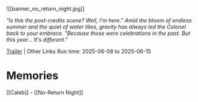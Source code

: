 ![[banner_no_return_night.jpg]]

*"Is this the post-credits scene? Well, I'm here." 
Amid the bloom of endless summer and the quiet of water lilies, gravity has always led the Colonel back to your embrace. "Because those were celebrations in the past. But this year... It's different."*

[Trailer](https://youtu.be/PS4sIlYGtkI?si=P5d8UmgjthFShT3o) | Other Links
Run time: 2025-06-08 to 2025-06-15

# Memories
[[Caleb]] - [[No-Return Night]]